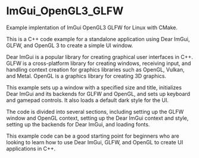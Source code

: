 # ImGui_OpenGL3_GLFW
Example implentation of ImGui OpenGL3 GLFW for Linux with CMake.

This is a C++ code example for a standalone application using Dear ImGui, GLFW, and OpenGL 3 to create a simple UI window.

Dear ImGui is a popular library for creating graphical user interfaces in C++. GLFW is a cross-platform library for creating windows, receiving input, and handling context creation for graphics libraries such as OpenGL, Vulkan, and Metal. OpenGL is a graphics library for creating 3D graphics.

This example sets up a window with a specified size and title, initializes Dear ImGui and its backends for GLFW and OpenGL, and sets up keyboard and gamepad controls. It also loads a default dark style for the UI.

The code is divided into several sections, including setting up the GLFW window and OpenGL context, setting up the Dear ImGui context and style, setting up the backends for Dear ImGui, and loading fonts.

This example code can be a good starting point for beginners who are looking to learn how to use Dear ImGui, GLFW, and OpenGL to create UI applications in C++.
